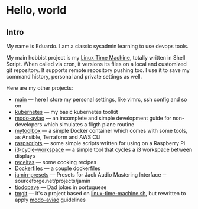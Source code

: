 # Hello, world

## Intro

My name is Eduardo. I am a classic sysadmin learning to use devops tools.

My main hobbist project is my [Linux Time Machine](https://github.com/elisboa/linux-time-machine.sh), totally written in Shell Script. When called via cron, it versions its files on a local and customized git repository. It supports remote repository pushing too. I use it to save my command history, personal and private settings as well.

Here are my other projects:

 - [main](https://github.com/elisboa/main) — here I store my personal settings, like vimrc, ssh config and so on 
 - [kubernetes](https://github.com/elisboa/kubernetes) — my basic kubernetes toolkit
 - [modo-aviao](https://github.com/elisboa/modo-aviao) — an incomplete and simple development guide for non-developers which simulates a fligth plane routine
 - [mytoolbox](https://github.com/elisboa/mytoolbox) — a simple Docker container which comes with some tools, as Ansible, Terraform and AWS CLI
 - [raspscripts](https://github.com/elisboa/raspscripts) — some simple scripts written for using  on a Raspberry Pi
 - [i3-cycle-workspace](https://github.com/elisboa/i3-cycle-workspace) — a simple tool that cycles a i3 workspace between displays
 - [receitas](https://github.com/elisboa/receitas) — some cooking recipes
 - [Dockerfiles](https://github.com/elisboa/Dockerfiles) — a couple dockerfiles
 - [jamin-presets](https://github.com/elisboa/jamin-presets) — Presets for Jack Audio Mastering Interface ─ sourceforge.net/projects/jamin
 - [tiodopave](https://github.com/elisboa/tiodopave) — Dad jokes in portuguese
 - [tmgit](https://github.com/elisboa/tmgit) — it's a project based on [linux-time-machine.sh](https://github.com/elisboa/linux-time-machine.sh), but rewritten to apply [modo-aviao](https://github.com/elisboa/modo-aviao) guidelines
